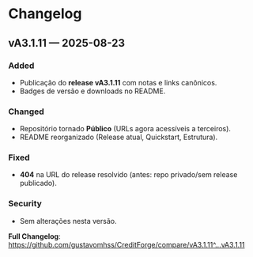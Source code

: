 # Changelog

## vA3.1.11 — 2025-08-23
### Added
- Publicação do **release vA3.1.11** com notas e links canônicos.
- Badges de versão e downloads no README.

### Changed
- Repositório tornado **Público** (URLs agora acessíveis a terceiros).
- README reorganizado (Release atual, Quickstart, Estrutura).

### Fixed
- **404** na URL do release resolvido (antes: repo privado/sem release publicado).

### Security
- Sem alterações nesta versão.

**Full Changelog**: https://github.com/gustavomhss/CreditForge/compare/vA3.1.11^...vA3.1.11
